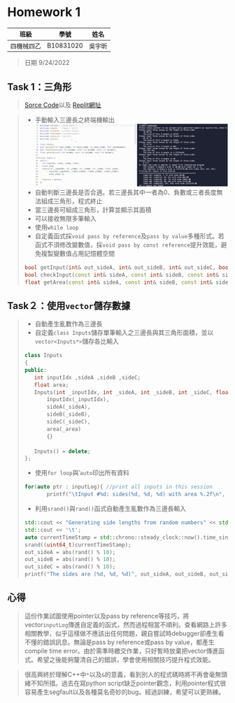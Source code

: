 # Homework 1


| 班級     |    學號   | 姓名    |
| :---:    |   :---:   | :---:  | 
| 四機械四乙| B10831020 | 吳宇昕  |
>日期 9/24/2022

## Task 1：三角形
>[Sorce Code](hw1.cpp)以及
>[Replit網址](https://replit.com/join/aemuvrnzpi-b10831020)

>* 手動輸入三邊長之終端機輸出
>![手動輸入三邊長](pictures/manual_console_output.png) 
>* 自動判斷三邊長是否合適。若三邊長其中一者為0、負數或三者長度無法組成三角形，程式終止
>* 當三邊長可組成三角形，計算並顯示其面積
>* 可以接收無限多筆輸入
>* 使用```while loop```
>* 自定義函式採```void pass by reference```及```pass by value```多種形式。若函式不須修改變數值，採```void pass by const reference```提升效能，避免複製變數值占用記憶體空間
> ```c++
> bool getInput(int& out_sideA, int& out_sideB, int& out_sideC, bool autoRandom);
> bool checkInput(const int& sideA, const int& sideB, const int& sideC);
> float getArea(const int& sideA, const int& sideB, const int& sideC);
> ```


## Task２：使用```vector```儲存數據
>* 自動產生亂數作為三邊長
>* 自定義```class Inputs```儲存單筆輸入之三邊長與其三角形面積，並以```vector<Inputs*>```儲存各比輸入
>```c++
>class Inputs
>{
>public:
>    int inputIdx ,sideA ,sideB ,sideC;
>    float area;
>    Inputs(int _inputIdx, int _sideA, int _sideB, int _sideC, float _area):
>        inputIdx(_inputIdx),
>        sideA(_sideA),
>        sideB(_sideB),
>        sideC(_sideC),
>        area(_area)
>        {}
>
>    Inputs() = delete;
>};
>
>```
>* 使用```for loop```與‵```auto```印出所有資料
>```cpp
>for(auto ptr : inputLog){ //print all inputs in this session
>        printf("\tInput #%d: sides(%d, %d, %d) with area %.2f\n", ptr->inputIdx, ptr->sideA, ptr->sideB, ptr->sideC, ptr->area);
>```
>* 利用```srand()```與```rand()```函式自動產生亂數作為三邊長輸入
> ```c++
> std::cout << "Generating side lengths from random numbers" << std::endl;
> std::cout << '\t';
> auto currentTimeStamp = std::chrono::steady_clock::now().time_since_epoch().count();
> srand((uint64_t)currentTimeStamp);
> out_sideA = abs(rand() % 10);
> out_sideB = abs(rand() % 10);
> out_sideC = abs(rand() % 10);
> printf("The sides are (%d, %d, %d)", out_sideA, out_sideB, out_sideC);
>```

## 心得
> 這份作業試圖使用pointer以及pass by reference等技巧，將vector```inputLog```傳進自定義的函式，然而過程相當不順利。查看網路上許多相關教學，似乎這樣做不應該出任何問題，親自嘗試時debugger卻產生看不懂的錯誤訊息。無論是pass by reference或pass by value，都產生compile time error。由於需準時繳交作業，只好暫時放棄把vector傳進函式。希望之後能夠釐清自己的錯誤，學會使用相關技巧提升程式效能。

> 很高興終於理解C++中```*```以及```&```的意義，看到別人的程式碼時將不再會毫無頭緒不知所措。過去在寫python script缺乏pointer觀念，利用pointer程式很容易產生segfault以及各種莫名奇妙的bug。經過訓練，希望可以更熟練。
